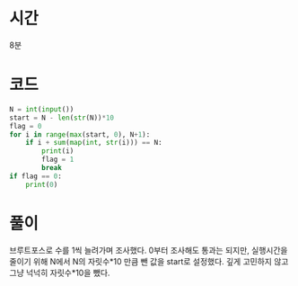 # 시간
8분
# 코드
```python
N = int(input())
start = N - len(str(N))*10
flag = 0
for i in range(max(start, 0), N+1):
    if i + sum(map(int, str(i))) == N:
        print(i)
        flag = 1
        break
if flag == 0:
    print(0)
```
# 풀이
브루트포스로 수를 1씩 늘려가며 조사했다. 0부터 조사해도 통과는 되지만, 실행시간을 줄이기 위해 N에서 N의 자릿수\*10 만큼 뺀 값을 start로 설정했다. 깊게 고민하지 않고 그냥 넉넉히 자릿수\*10을 뺐다.